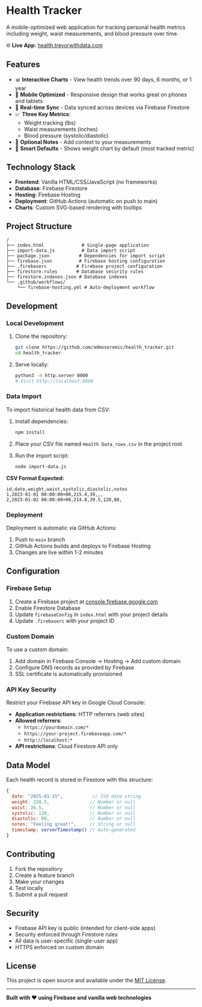 # Health Tracker

A mobile-optimized web application for tracking personal health metrics including weight, waist measurements, and blood pressure over time.

🌐 **Live App:** [health.trevorwithdata.com](https://health.trevorwithdata.com)

## Features

- 📊 **Interactive Charts** - View health trends over 90 days, 6 months, or 1 year
- 📱 **Mobile Optimized** - Responsive design that works great on phones and tablets
- 🔄 **Real-time Sync** - Data synced across devices via Firebase Firestore
- 📈 **Three Key Metrics**:
  - Weight tracking (lbs)
  - Waist measurements (inches) 
  - Blood pressure (systolic/diastolic)
- 📝 **Optional Notes** - Add context to your measurements
- 🎯 **Smart Defaults** - Shows weight chart by default (most tracked metric)

## Technology Stack

- **Frontend**: Vanilla HTML/CSS/JavaScript (no frameworks)
- **Database**: Firebase Firestore
- **Hosting**: Firebase Hosting
- **Deployment**: GitHub Actions (automatic on push to main)
- **Charts**: Custom SVG-based rendering with tooltips

## Project Structure

```
/
├── index.html              # Single-page application
├── import-data.js          # Data import script
├── package.json           # Dependencies for import script
├── firebase.json          # Firebase hosting configuration
├── .firebaserc           # Firebase project configuration
├── firestore.rules       # Database security rules
├── firestore.indexes.json # Database indexes
└── .github/workflows/
    └── firebase-hosting.yml # Auto-deployment workflow
```

## Development

### Local Development

1. Clone the repository:
   ```bash
   git clone https://github.com/admoseremic/health_tracker.git
   cd health_tracker
   ```

2. Serve locally:
   ```bash
   python3 -m http.server 8000
   # Visit http://localhost:8000
   ```

### Data Import

To import historical health data from CSV:

1. Install dependencies:
   ```bash
   npm install
   ```

2. Place your CSV file named `Health Data_rows.csv` in the project root

3. Run the import script:
   ```bash
   node import-data.js
   ```

**CSV Format Expected:**
```csv
id,date,weight,waist,systolic,diastolic,notes
1,2023-01-01 00:00:00+00,215.4,39,,,
2,2023-01-02 00:00:00+00,214.8,39.5,120,80,
```

### Deployment

Deployment is automatic via GitHub Actions:

1. Push to `main` branch
2. GitHub Actions builds and deploys to Firebase Hosting
3. Changes are live within 1-2 minutes

## Configuration

### Firebase Setup

1. Create a Firebase project at [console.firebase.google.com](https://console.firebase.google.com)
2. Enable Firestore Database
3. Update `firebaseConfig` in `index.html` with your project details
4. Update `.firebaserc` with your project ID

### Custom Domain

To use a custom domain:

1. Add domain in Firebase Console → Hosting → Add custom domain
2. Configure DNS records as provided by Firebase
3. SSL certificate is automatically provisioned

### API Key Security

Restrict your Firebase API key in Google Cloud Console:

- **Application restrictions**: HTTP referrers (web sites)
- **Allowed referrers**: 
  - `https://yourdomain.com/*`
  - `https://your-project.firebaseapp.com/*`
  - `http://localhost:*`
- **API restrictions**: Cloud Firestore API only

## Data Model

Each health record is stored in Firestore with this structure:

```javascript
{
  date: "2025-01-15",           // ISO date string
  weight: 220.5,               // Number or null
  waist: 36.5,                 // Number or null  
  systolic: 120,               // Number or null
  diastolic: 80,               // Number or null
  notes: "Feeling great!",     // String or null
  timestamp: serverTimestamp() // Auto-generated
}
```

## Contributing

1. Fork the repository
2. Create a feature branch
3. Make your changes
4. Test locally
5. Submit a pull request

## Security

- Firebase API key is public (intended for client-side apps)
- Security enforced through Firestore rules
- All data is user-specific (single-user app)
- HTTPS enforced on custom domain

## License

This project is open source and available under the [MIT License](LICENSE).

---

**Built with ❤️ using Firebase and vanilla web technologies**